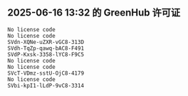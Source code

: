 ## 2025-06-16 13:32 的 GreenHub 许可证
```
No license code
No license code
SVdn-XQNe-uZXR-vGC8-313D
SVdh-TqZp-qawq-bAC8-F491
SVdP-Kxsk-3358-lYC8-F9C5
No license code
No license code
SVcT-VDmz-sstU-OjC8-4179
No license code
SVbi-kpI1-lLdP-9vC8-3314
```
